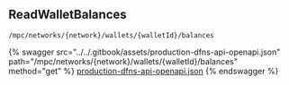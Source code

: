 
## ReadWalletBalances
`/mpc/networks/{network}/wallets/{walletId}/balances`



{% swagger src="../../.gitbook/assets/production-dfns-api-openapi.json" path="/mpc/networks/{network}/wallets/{walletId}/balances" method="get" %}
[production-dfns-api-openapi.json](../../.gitbook/assets/production-dfns-api-openapi.json)
{% endswagger %}

